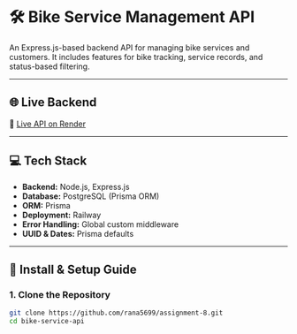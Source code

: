 # 🛠️ Bike Service Management API

An Express.js-based backend API for managing bike services and customers. It includes features for bike tracking, service records, and status-based filtering.

---

## 🌐 Live Backend

🚀 [Live API on Render](https://your-live-api-link.com)  

---

## 💻 Tech Stack

- **Backend:** Node.js, Express.js
- **Database:** PostgreSQL (Prisma ORM)
- **ORM:** Prisma
- **Deployment:** Railway
- **Error Handling:** Global custom middleware
- **UUID & Dates:** Prisma defaults

---

## 🔧 Install & Setup Guide

### 1. Clone the Repository

```bash
git clone https://github.com/rana5699/assignment-8.git
cd bike-service-api
